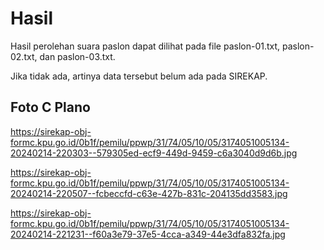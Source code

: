 # Hasil

Hasil perolehan suara paslon dapat dilihat pada file paslon-01.txt, paslon-02.txt, dan paslon-03.txt.

Jika tidak ada, artinya data tersebut belum ada pada SIREKAP.

## Foto C Plano

https://sirekap-obj-formc.kpu.go.id/0b1f/pemilu/ppwp/31/74/05/10/05/3174051005134-20240214-220303--579305ed-ecf9-449d-9459-c6a3040d9d6b.jpg

https://sirekap-obj-formc.kpu.go.id/0b1f/pemilu/ppwp/31/74/05/10/05/3174051005134-20240214-220507--fcbeccfd-c63e-427b-831c-204135dd3583.jpg

https://sirekap-obj-formc.kpu.go.id/0b1f/pemilu/ppwp/31/74/05/10/05/3174051005134-20240214-221231--f60a3e79-37e5-4cca-a349-44e3dfa832fa.jpg
